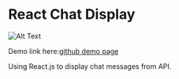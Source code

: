 # React Chat Display
![Alt Text](https://github.com/knthslai/react-message-display/blob/master/public/react-chat-display.gif)

Demo link here:[github demo page](https://knthslai.github.io/react-message-display/)

Using React.js to display chat messages from API.
